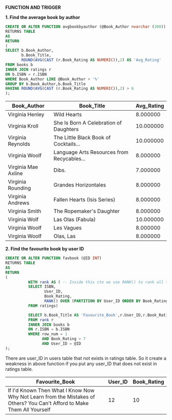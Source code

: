 **FUNCTION AND TRIGGER**

**1. Find the average book by author**

```sql
CREATE OR ALTER FUNCTION avgbookbyauthor (@Book_Author nvarchar (300))
RETURNS TABLE
AS
RETURN
(
SELECT b.Book_Author,
       b.Book_Title,
       ROUND(AVG(CAST (r.Book_Rating AS NUMERIC)),2) AS 'Avg_Rating'
FROM books b
INNER JOIN ratings r
ON b.ISBN = r.ISBN
WHERE Book_Author LIKE @Book_Author + '%'
GROUP BY b.Book_Author,b.Book_Title
HAVING ROUND(AVG(CAST (r.Book_Rating AS NUMERIC)),2) > 6
);
```

| Book_Author         | Book_Title                                               | Avg_Rating |
|---------------------|----------------------------------------------------------|------------|
| Virginia Henley     | Wild Hearts                                              | 8.000000   |
| Virginia Kroll      | She Is Born A Celebration of Daughters                  | 10.000000  |
| Virginia Reynolds   | The Little Black Book of Cocktails...                   | 10.000000  |
| Virginia Woolf      | Language Arts Resources from Recycables...               | 8.000000   |
| Virginia Mae Axline | Dibs.                                                    | 7.000000   |
| Virginia Rounding   | Grandes Horizontales                                     | 8.000000   |
| Virginia Andrews    | Fallen Hearts (Isis Series)                              | 8.000000   |
| Virginia Smith      | The Ropemaker's Daughter                                 | 8.000000   |
| Virginia Wolf       | Las Olas (Fabula)                                        | 10.000000  |
| Virginia Woolf      | Les Vagues                                               | 8.000000   |
| Virginia Woolf      | Olas, Las                                                | 8.000000   |

**2. Find the favourite book by user ID**


```sql
CREATE OR ALTER FUNCTION favbook (@ID INT)
RETURNS TABLE
AS
RETURN
(
          WITH rank AS ( -- Inside this cte we use RANK() to rank all the book by each user
		  SELECT ISBN,        
                 User_ID,
                 Book_Rating,
	             RANK() OVER (PARTITION BY User_ID ORDER BY Book_Rating DESC) AS 'row_num'
          FROM ratings)

          SELECT b.Book_Title AS 'Favourite_Book',r.User_ID,r.Book_Rating -- We then select book title by each user ID with book rating more than 7
          FROM rank r                                                     -- If the user do not have book rating more than 7, we assume the user do not have any favourite book
          INNER JOIN books b
          ON r.ISBN = b.ISBN
          WHERE row_num = 1 
                AND Book_Rating > 7 
	            AND User_ID = @ID
);
```
There are user_ID in users table that not exists in ratings table.
So it create a weakness in above function if you put any user_ID that does not exist in ratings table.


| Favourite_Book | User_ID | Book_Rating |
|----------------|---------|-------------|
| If I'd Known Then What I Know Now Why Not Learn from the Mistakes of Others? You Can't Afford to Make Them All Yourself | 12 | 10 |
